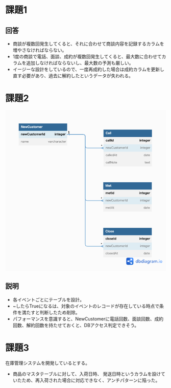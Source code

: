 # 課題1
## 回答
- 商談が複数回発生してくると、それに合わせて商談内容を記録するカラムを増やさなければならない。
- 1度の商談で電話、面談、成約が複数回発生してくると、最大数に合わせてカラムを追加しなければならないし、最大数の予測も厳しい。
- イージーな設計をしているので、一度再成約した場合は成約カラムを更新し直す必要があり、過去に解約したというデータが失われる。

# 課題2
![ER図](./DB_ANTIPATTERN_5.png)

## 説明
- 各イベントごとにテーブルを設計。
- ~したらTrueになるは、対象のイベントのレコードが存在している時点で条件を満たすと判断したため削除。
- パフォーマンスを意識すると、NewCustomerに電話回数、面談回数、成約回数、解約回数を持たせておくと、DBアクセス判定できそう。

# 課題3
在庫管理システムを開発しているとする。
- 商品のマスタテーブルに対して、入荷日時、 発送日時というカラムを設けていたため、再入荷された場合に対応できなく、アンチパターンに陥った。